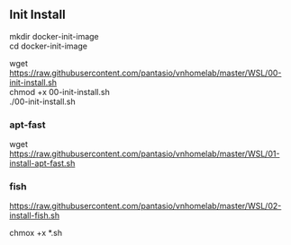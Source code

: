 ## Init Install
mkdir docker-init-image   
cd docker-init-image    

wget https://raw.githubusercontent.com/pantasio/vnhomelab/master/WSL/00-init-install.sh   
chmod +x 00-init-install.sh   
./00-init-install.sh    

### apt-fast
wget https://raw.githubusercontent.com/pantasio/vnhomelab/master/WSL/01-install-apt-fast.sh
### fish
https://raw.githubusercontent.com/pantasio/vnhomelab/master/WSL/02-install-fish.sh


chmox +x *.sh
